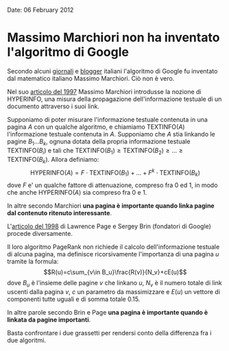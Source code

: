 Date: 06 February 2012

# Massimo Marchiori non ha inventato l'algoritmo di Google #

Secondo alcuni [giornali][] e [blogger][] italiani l'algoritmo di Google fu inventato dal matematico italiano Massimo Marchiori. Ciò non è vero.

Nel suo [articolo del 1997][] Massimo Marchiori introdusse la nozione di $\text{HYPERINFO}$, una misura della propagazione dell'informazione testuale di un documento attraverso i suoi link.

Supponiamo di poter misurare l'informazione testuale contenuta in una pagina $A$ con un qualche algoritmo, e chiamiamo $\text{TEXTINFO}(A)$ l'informazione testuale contenuta in $A$. Supponiamo che $A$ stia linkando le pagine $B_1\dots B_k$, ognuna dotata della propria informazione testuale $\text{TEXTINFO}(B_i)$ e tali che $\text{TEXTINFO}(B_1) \ge \text{TEXTINFO}(B_2) \ge \dots \ge \text{TEXTINFO}(B_k)$. Allora definiamo:
$$\text{HYPERINFO}(A) = F \cdot \text{TEXTINFO}(B_1) + \dots + F^k \cdot \text{TEXTINFO}(B_k)$$ dove $F$ e' un qualche fattore di attenuazione, compreso fra $0$ ed $1$, in modo che anche $\text{HYPERINFO}(A)$ sia compreso fra $0$ e $1$.

In altre secondo Marchiori **una pagina è importante quando linka pagine dal contenuto ritenuto interessante**.

L'[articolo del 1998][] di Lawrence Page e Sergey Brin (fondatori di Google) procede diversamente.

Il loro algoritmo PageRank non richiede il calcolo dell'informazione testuale di alcuna pagina, ma definisce ricorsivamente l'importanza di una pagina $u$ tramite la formula: $$R(u)=c\sum_{v\in B_u}\frac{R(v)}{N_v}+cE(u)$$
dove $B_u$ è l'insieme delle pagine $v$ che linkano $u$, $N_v$ è il numero totale di link uscenti dalla pagina $v$, $c$ un parametro da massimizzare e $E(u)$ un vettore di componenti tutte uguali e di somma totale $0.15$.

In altre parole secondo Brin e Page **una pagina è importante quando è linkata da pagine importanti**.

Basta confrontare i due grassetti per rendersi conto della differenza fra i due algoritmi.

[giornali]: http://www.corriere.it/scienze_e_tecnologie/12_febbraio_06/volunia-motore-ricerca-caprara_95eeca66-50cb-11e1-aa9f-fca1e0292c07.shtml

[blogger]: http://hardwaregadget.blogosfere.it/2012/02/volunia-la-presentazione-rispettato-il-paradigma-di-steve-jobs.html

[articolo del 1997]: http://www.w3.org/People/Massimo/papers/WWW6/

[articolo del 1998]: http://ilpubs.stanford.edu:8090/422/1/1999-66.pdf